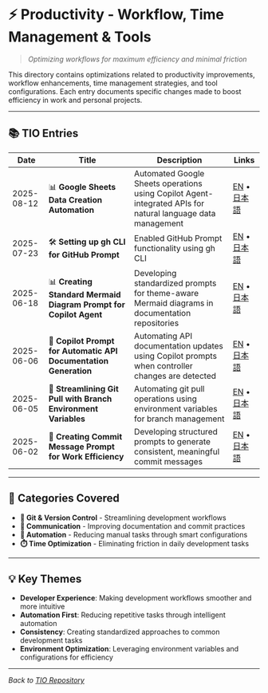 # ⚡ Productivity - Workflow, Time Management & Tools

> *Optimizing workflows for maximum efficiency and minimal friction*

This directory contains optimizations related to productivity improvements, workflow enhancements, time management strategies, and tool configurations. Each entry documents specific changes made to boost efficiency in work and personal projects.

---

## 📚 TIO Entries

| Date | Title | Description | Links |
|------|-------|-------------|-------|
| 2025-08-12 | 📊 **Google Sheets Data Creation Automation** | Automated Google Sheets operations using Copilot Agent-integrated APIs for natural language data management | [EN](./2025-08-12-google-sheets-api-automation-with-copilot.md) • [日本語](./2025-08-12-google-sheets-api-automation-with-copilot.ja.md) |
| 2025-07-23 | 🛠️ **Setting up gh CLI for GitHub Prompt** | Enabled GitHub Prompt functionality using gh CLI | [EN](./2025-07-23-gh-cli-github-prompt-setup.md) • [日本語](./2025-07-23-gh-cli-github-prompt-setup.ja.md) |
| 2025-06-18 | 📊 **Creating Standard Mermaid Diagram Prompt for Copilot Agent** | Developing standardized prompts for theme-aware Mermaid diagrams in documentation repositories | [EN](./2025-06-18-mermaid-diagram-prompt-for-copilot-agent.md) • [日本語](./2025-06-18-mermaid-diagram-prompt-for-copilot-agent.ja.md) |
| 2025-06-06 | 📝 **Copilot Prompt for Automatic API Documentation Generation** | Automating API documentation updates using Copilot prompts when controller changes are detected | [EN](./2025-06-06-copilot-prompt-api-doc-automation.md) • [日本語](./2025-06-06-copilot-prompt-api-doc-automation.ja.md) |
| 2025-06-05 | 🔧 **Streamlining Git Pull with Branch Environment Variables** | Automating git pull operations using environment variables for branch management | [EN](./2025-06-05-git-pull-branch-env-optimization.md) • [日本語](./2025-06-05-git-pull-branch-env-optimization.ja.md) |
| 2025-06-02 | 💬 **Creating Commit Message Prompt for Work Efficiency** | Developing structured prompts to generate consistent, meaningful commit messages | [EN](./2025-06-02-commit-message-prompt-for-work.md) • [日本語](./2025-06-02-commit-message-prompt-for-work.ja.md) |

---

## 🎯 Categories Covered

- **🔧 Git & Version Control** - Streamlining development workflows
- **💬 Communication** - Improving documentation and commit practices
- **🤖 Automation** - Reducing manual tasks through smart configurations
- **⏱️ Time Optimization** - Eliminating friction in daily development tasks

---

## 💡 Key Themes

- **Developer Experience**: Making development workflows smoother and more intuitive
- **Automation First**: Reducing repetitive tasks through intelligent automation
- **Consistency**: Creating standardized approaches to common development tasks
- **Environment Optimization**: Leveraging environment variables and configurations for efficiency

---

*Back to [TIO Repository](../README.md)*
